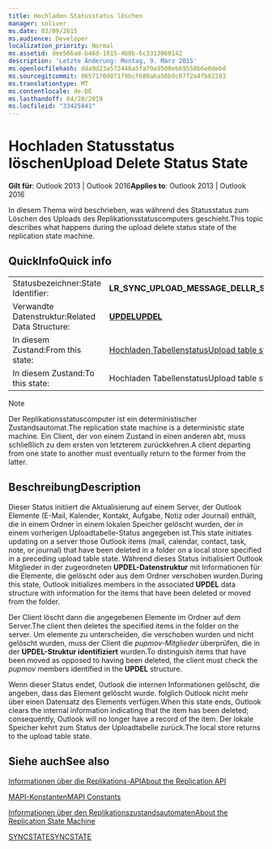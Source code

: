 ```yaml
---
title: Hochladen Statusstatus löschen
manager: soliver
ms.date: 03/09/2015
ms.audience: Developer
localization_priority: Normal
ms.assetid: dee566ad-b46d-1015-4b0b-6c3313060142
description: 'Letzte Änderung: Montag, 9. März 2015'
ms.openlocfilehash: dda9d23a572446a5fa79a9500eb69558b6e0debd
ms.sourcegitcommit: 8657170d071f9bcf680aba50b9c07f2a4fb82283
ms.translationtype: MT
ms.contentlocale: de-DE
ms.lasthandoff: 04/28/2019
ms.locfileid: "33425841"
---
```

# <a name="upload-delete-status-state"></a><span data-ttu-id="4efc7-103">Hochladen Statusstatus löschen</span><span class="sxs-lookup"><span data-stu-id="4efc7-103">Upload Delete Status State</span></span>

  
  
<span data-ttu-id="4efc7-104">**Gilt für**: Outlook 2013 | Outlook 2016</span><span class="sxs-lookup"><span data-stu-id="4efc7-104">**Applies to**: Outlook 2013 | Outlook 2016</span></span> 
  
 <span data-ttu-id="4efc7-105">In diesem Thema wird beschrieben, was während des Statusstatus zum Löschen des Uploads des Replikationsstatuscomputers geschieht.</span><span class="sxs-lookup"><span data-stu-id="4efc7-105">This topic describes what happens during the upload delete status state of the replication state machine.</span></span> 
  
## <a name="quick-info"></a><span data-ttu-id="4efc7-106">QuickInfo</span><span class="sxs-lookup"><span data-stu-id="4efc7-106">Quick info</span></span>

|||
|:-----|:-----|
|<span data-ttu-id="4efc7-107">Statusbezeichner:</span><span class="sxs-lookup"><span data-stu-id="4efc7-107">State Identifier:</span></span>  <br/> |<span data-ttu-id="4efc7-108">**LR_SYNC_UPLOAD_MESSAGE_DEL**</span><span class="sxs-lookup"><span data-stu-id="4efc7-108">**LR_SYNC_UPLOAD_MESSAGE_DEL**</span></span> <br/> |
|<span data-ttu-id="4efc7-109">Verwandte Datenstruktur:</span><span class="sxs-lookup"><span data-stu-id="4efc7-109">Related Data Structure:</span></span>  <br/> |<span data-ttu-id="4efc7-110">**[UPDEL](updel.md)**</span><span class="sxs-lookup"><span data-stu-id="4efc7-110">**[UPDEL](updel.md)**</span></span> <br/> |
|<span data-ttu-id="4efc7-111">In diesem Zustand:</span><span class="sxs-lookup"><span data-stu-id="4efc7-111">From this state:</span></span>  <br/> |[<span data-ttu-id="4efc7-112">Hochladen Tabellenstatus</span><span class="sxs-lookup"><span data-stu-id="4efc7-112">Upload table state</span></span>](upload-table-state.md) <br/> |
|<span data-ttu-id="4efc7-113">In diesem Zustand:</span><span class="sxs-lookup"><span data-stu-id="4efc7-113">To this state:</span></span>  <br/> |<span data-ttu-id="4efc7-114">Hochladen Tabellenstatus</span><span class="sxs-lookup"><span data-stu-id="4efc7-114">Upload table state</span></span>  <br/> |
   
> [!NOTE]
> <span data-ttu-id="4efc7-115">Der Replikationsstatuscomputer ist ein deterministischer Zustandsautomat.</span><span class="sxs-lookup"><span data-stu-id="4efc7-115">The replication state machine is a deterministic state machine.</span></span> <span data-ttu-id="4efc7-116">Ein Client, der von einem Zustand in einen anderen abt, muss schließlich zu dem ersten von letzterem zurückkehren.</span><span class="sxs-lookup"><span data-stu-id="4efc7-116">A client departing from one state to another must eventually return to the former from the latter.</span></span> 
  
## <a name="description"></a><span data-ttu-id="4efc7-117">Beschreibung</span><span class="sxs-lookup"><span data-stu-id="4efc7-117">Description</span></span>

<span data-ttu-id="4efc7-118">Dieser Status initiiert die Aktualisierung auf einem Server, der Outlook Elemente (E-Mail, Kalender, Kontakt, Aufgabe, Notiz oder Journal) enthält, die in einem Ordner in einem lokalen Speicher gelöscht wurden, der in einem vorherigen Uploadtabelle-Status angegeben ist.</span><span class="sxs-lookup"><span data-stu-id="4efc7-118">This state initiates updating on a server those Outlook items (mail, calendar, contact, task, note, or journal) that have been deleted in a folder on a local store specified in a preceding upload table state.</span></span> <span data-ttu-id="4efc7-119">Während dieses Status initialisiert Outlook Mitglieder in der zugeordneten **UPDEL-Datenstruktur** mit Informationen für die Elemente, die gelöscht oder aus dem Ordner verschoben wurden.</span><span class="sxs-lookup"><span data-stu-id="4efc7-119">During this state, Outlook initializes members in the associated **UPDEL** data structure with information for the items that have been deleted or moved from the folder.</span></span> 
  
<span data-ttu-id="4efc7-120">Der Client löscht dann die angegebenen Elemente im Ordner auf dem Server.</span><span class="sxs-lookup"><span data-stu-id="4efc7-120">The client then deletes the specified items in the folder on the server.</span></span> <span data-ttu-id="4efc7-121">Um elemente zu unterscheiden, die verschoben wurden und nicht gelöscht wurden, muss der Client die  *pupmov-Mitglieder*  überprüfen, die in der **UPDEL-Struktur identifiziert** wurden.</span><span class="sxs-lookup"><span data-stu-id="4efc7-121">To distinguish items that have been moved as opposed to having been deleted, the client must check the  *pupmov*  members identified in the **UPDEL** structure.</span></span> 
  
<span data-ttu-id="4efc7-122">Wenn dieser Status endet, Outlook die internen Informationen gelöscht, die angeben, dass das Element gelöscht wurde. folglich Outlook nicht mehr über einen Datensatz des Elements verfügen.</span><span class="sxs-lookup"><span data-stu-id="4efc7-122">When this state ends, Outlook clears the internal information indicating that the item has been deleted; consequently, Outlook will no longer have a record of the item.</span></span> <span data-ttu-id="4efc7-123">Der lokale Speicher kehrt zum Status der Uploadtabelle zurück.</span><span class="sxs-lookup"><span data-stu-id="4efc7-123">The local store returns to the upload table state.</span></span>
  
## <a name="see-also"></a><span data-ttu-id="4efc7-124">Siehe auch</span><span class="sxs-lookup"><span data-stu-id="4efc7-124">See also</span></span>



[<span data-ttu-id="4efc7-125">Informationen über die Replikations-API</span><span class="sxs-lookup"><span data-stu-id="4efc7-125">About the Replication API</span></span>](about-the-replication-api.md)
  
[<span data-ttu-id="4efc7-126">MAPI-Konstanten</span><span class="sxs-lookup"><span data-stu-id="4efc7-126">MAPI Constants</span></span>](mapi-constants.md)
  
[<span data-ttu-id="4efc7-127">Informationen über den Replikationszustandsautomaten</span><span class="sxs-lookup"><span data-stu-id="4efc7-127">About the Replication State Machine</span></span>](about-the-replication-state-machine.md)
  
[<span data-ttu-id="4efc7-128">SYNCSTATE</span><span class="sxs-lookup"><span data-stu-id="4efc7-128">SYNCSTATE</span></span>](syncstate.md)

